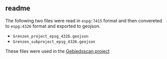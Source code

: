 ## readme

The following two files were read in `espg:7415` format and then convereted to `espg:4326` format and exported to geojson.
* `Grenzen_project_epsg_4326.geojson`
* `Grenzen_subproject_epsg_4326.geojson`

These files were used in the [Gebiedsscan project](https://github.com/Semaku/Gebiedsscan)
